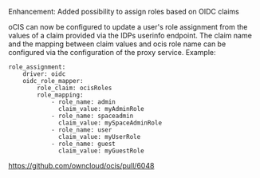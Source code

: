 Enhancement: Added possibility to assign roles based on OIDC claims

oCIS can now be configured to update a user's role assignment from the values of a claim provided
via the IDPs userinfo endpoint. The claim name and the mapping between claim values and ocis role
name can be configured via the configuration of the proxy service. Example:

```
role_assignment:
    driver: oidc
    oidc_role_mapper:
        role_claim: ocisRoles
        role_mapping:
            - role_name: admin
              claim_value: myAdminRole
            - role_name: spaceadmin
              claim_value: mySpaceAdminRole
            - role_name: user
              claim_value: myUserRole
            - role_name: guest
              claim_value: myGuestRole
```

https://github.com/owncloud/ocis/pull/6048
